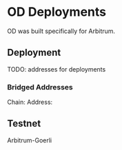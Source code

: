 # OD Deployments

OD was built specifically for Arbitrum.

## Deployment
TODO: addresses for deployments 

### Bridged Addresses
Chain:
Address:

## Testnet
Arbitrum-Goerli
